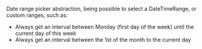 Date range picker abstraction, being possible to select a DateTimeRange, or custom ranges, such as:
- Always get an interval between Monday (first day of the week) until the current day of this week
- Always get an interval between the 1st of the month to the current day